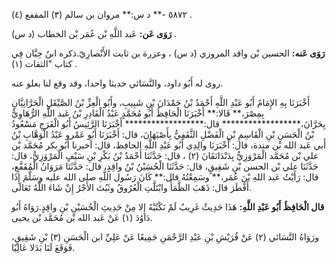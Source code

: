 ٥٨٧٢ -** د س:** مروان بن سالم (٣) المقفع (٤) .

**رَوَى عَن:** عَبد اللَّهِ بْن عُمَر بْن الخطاب (د س) .

**رَوَى عَنه:** الحسين بْن واقد المروزي (د س) ، وعزرة بن ثابت الأَنْصارِيّ.ذكره ابنُ حِبَّان فِي كتاب "الثقات (١) .

روى له أَبُو داود، والنَّسَائي حديثا واحدا، وقد وقع لنا بعلو عنه.

أَخْبَرَنَا بِهِ الإِمَامُ أَبُو عَبْدِ اللَّهِ أَحْمَدُ بْنُ حَمْدَانَ بْنِ شَبِيبِ، وأَبُو الْعِزِّ بْنُ الصَّيْقَلِ الْحَرَّانِيَّانِ بِمِصْرَ،** قَالا:** أَخْبَرَنَا الْحَافِظُ أَبُو مُحَمَّدٍ عَبْدُ الْقَادِرِ بْنُ عَبد اللَّهِ الرُّهَاوِيُّ بِحَرَّانَ،****************** قال:****************** أَخْبَرَنَا الرَّئِيسُ أَبُو الْفَرَجِ مَسْعُودُ بْنُ الْحَسَنِ بْنِ الْقَاسِمِ بْنِ الْفَضْلِ الثَّقَفِيُّ بِأَصْبَهَانَ، قال: أَخْبَرَنَا أَبُو عَمْرو عَبْدُ الْوَهَّابِ بْنُ أَبي عَبد الله بْن مندة، قال: أَخْبَرَنَا والِدِي أَبُو عَبْدِ اللَّهِ الحافظ، قال: أخبرنا أَبُو بكر مُحَمَّد بْن علي بْن مُحَمَّد الْمَرْوَزِيُّ بِدَنْدَانَقَانَ (٢) ، قال: حَدَّثَنَا أَحْمَدُ بْنُ بَكْرِ بْنِ سَيْفٍ الْمَرْوَزِيُّ، قال: حَدَّثَنَا علي بْن الحسن بْنِ شَقِيقٍ، قال: حَدَّثَنَا الْحُسَيْنُ بْنُ واقِدٍ، قال: حَدَّثَنَا مَرَوَانُ الْمُقَفَّعِ، قال: رَأَيْتُ عَبد اللهِ بْنَ عُمَر،** وسَمِعْتُهُ قال:** كَانَ رَسُول اللَّهِ صلى الله عليه وسَلَّمَ إِذَا أَفْطَرَ قال: ذَهَبَ الظَّمَأُ وابْتَلَّتِ الْعُرُوقُ وثَبُتَ الأَجْرُ إِنْ شَاءَ اللَّهُ تَعَالَى.

**قال الْحَافِظُ أَبُو عَبْدِ اللَّهِ:** هَذَا حَدِيثٌ غَرِيبٌ لَمْ نَكْتُبْهُ إِلا مِنْ حَدِيثِ الْحُسَيْنِ بْنِ واقِدٍ.رَوَاهُ أَبُو دَاوُدَ (١) عَنْ عَبد الله بْن مُحَمَّد بْن يحيى.

ورَوَاهُ النَّسَائي (٢) عَنْ قُرَيْشِ بْنِ عَبْدِ الرَّحْمَنِ جَمِيعًا عَنْ عَلِيِّ ابن الْحَسَنِ (٣) بْنِ شَقِيقٍ، فَوَقَعَ لَنَا بَدَلا عَالِيًا.